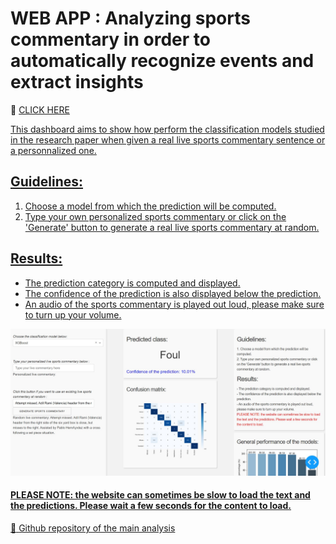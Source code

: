 # WEB APP : Analyzing sports commentary in order to automatically recognize events and extract insights
:link: <a  style="display: inline;"  href="http://35.232.26.227:8050/"> CLICK HERE

This dashboard aims to show how perform the classification models studied in the research paper when given a real live sports commentary sentence or a personnalized one.




## Guidelines:
1. Choose a model from which the prediction will be computed.
2. Type your own personalized sports commentary or click on the 'Generate' button to generate a real live sports commentary at random.

## Results:
- The prediction category is computed and displayed.
- The confidence of the prediction is also displayed below the prediction.
- An audio of the sports commentary is played out loud, please make sure to turn up your volume.


![alt text](https://github.com/yanismiraoui/dash-models/blob/master/screenshot_app.jpg)

#### PLEASE NOTE: the website can sometimes be slow to load the text and the predictions. Please wait a few seconds for the content to load.


:link: <a  style="display: inline;"  href="https://github.com/yanismiraoui/Analyzing-sports-commentary-in-order-to-automatically-recognize-events-and-extract-insights"> Github repository of the main analysis
